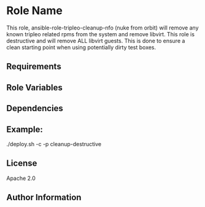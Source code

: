 Role Name
=========

This role, ansible-role-tripleo-cleanup-nfo (nuke from orbit) will remove any known tripleo related rpms
from the system and remove libvirt.  This role is destructive and will remove ALL libvirt guests.  This is done to ensure a clean starting point when using potentially dirty test boxes.

Requirements
------------



Role Variables
--------------



Dependencies
------------

Example:
----------------
./deploy.sh -c -p cleanup-destructive <testbox>


License
-------

Apache 2.0

Author Information
------------------
